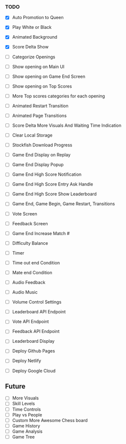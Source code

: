 ### TODO

* [x] Auto Promotion to Queen
* [x] Play White or Black
* [x] Animated Background
* [x] Score Delta Show

* [ ] Categorize Openings
* [ ] Show opening on Main UI
* [ ] Show opening on Game End Screen
* [ ] Show opening on Top Scores
* [ ] More Top scores categories for each opening

* [ ] Animated Restart Transition
* [ ] Animated Page Transitions
* [ ] Score Delta More Visuals And Waiting Time Indication

* [ ] Clear Local Storage
* [ ] Stockfish Download Progress

* [ ] Game End Display on Replay
* [ ] Game End Display Popup
* [ ] Game End High Score Notification
* [ ] Game End High Score Entry Ask Handle
* [ ] Game End High Score Show Leaderboard
* [ ] Game End, Game Begin, Game Restart, Transitions

* [ ] Vote Screen
* [ ] Feedback Screen
* [ ] Game End Increase Match #
* [ ] Difficulty Balance
* [ ] Timer
* [ ] Time out end Condition
* [ ] Mate end Condition
* [ ] Audio Feedback
* [ ] Audio Music
* [ ] Volume Control Settings
* [ ] Leaderboard API Endpoint
* [ ] Vote API Endpoint
* [ ] Feedback API Endpoint
* [ ] Leaderboard Display
* [ ] Deploy Github Pages
* [ ] Deploy Netlify
* [ ] Deploy Google Cloud


## Future

* [ ] More Visuals
* [ ] Skill Levels
* [ ] Time Controls
* [ ] Play vs People
* [ ] Custom More Awesome Chess board
* [ ] Game History
* [ ] Game Analysis
* [ ] Game Tree